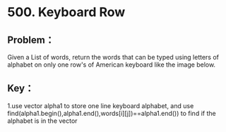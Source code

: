# 500. Keyboard Row
## Problem：
Given a List of words, return the words that can be typed using letters of alphabet on only one row's of American keyboard like the image below.

## Key：
1.use vector<char> alpha1 to store one line keyboard alphabet, and use find(alpha1.begin(),alpha1.end(),words[i][j])==alpha1.end()) to find if the alphabet is in the vector


